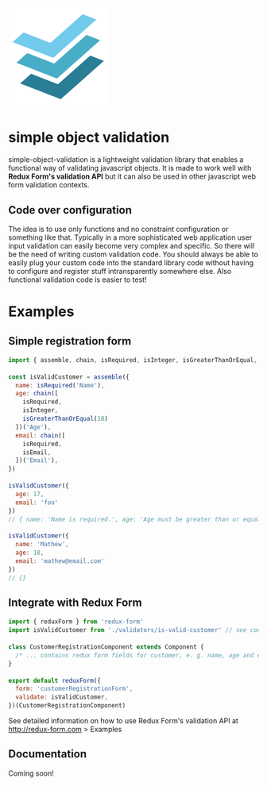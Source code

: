 # <img src="https://raw.githubusercontent.com/madcat23/simple-object-validation/master/logo/logo.png" width="200" alt="simple-object-validation">
# simple object validation
simple-object-validation is a lightweight validation library that enables a functional way of validating javascript objects. It is made to work well with **Redux Form's validation API** but it can also be used in other javascript web form validation contexts.

## Code over configuration
The idea is to use only functions and no constraint configuration or something like that. Typically in a more sophisticated web application user input validation can easily become very complex and specific. So there will be the need of writing custom validation code. You should always be able to easily plug your custom code into the standard library code without having to configure and register stuff intransparently somewhere else. Also functional validation code is easier to test!

# Examples

## Simple registration form

```javascript
import { assemble, chain, isRequired, isInteger, isGreaterThanOrEqual, isEmail } from 'simple-object-validation'

const isValidCustomer = assemble({
  name: isRequired('Name'),
  age: chain([
    isRequired,
    isInteger,
    isGreaterThanOrEqual(18)
  ])('Age'),
  email: chain([
    isRequired,
    isEmail,
  ])('Email'),
})

isValidCustomer({
  age: 17,
  email: 'foo'
})
// { name: 'Name is required.', age: 'Age must be greater than or equal 18.', email: 'Email must be a valid email address.' }

isValidCustomer({
  name: 'Mathew',
  age: 18,
  email: 'mathew@email.com'
})
// {}
```

## Integrate with Redux Form

```javascript
import { reduxForm } from 'redux-form'
import isValidCustomer from './validators/is-valid-customer' // see code above

class CustomerRegistrationComponent extends Component {
  /* ... contains redux form fields for customer, e. g. name, age and email */ 
}

export default reduxForm({
  form: 'customerRegistrationForm',
  validate: isValidCustomer,
})(CustomerRegistrationComponent)
```
See detailed information on how to use Redux Form's validation API at http://redux-form.com > Examples

## Documentation
Coming soon!
